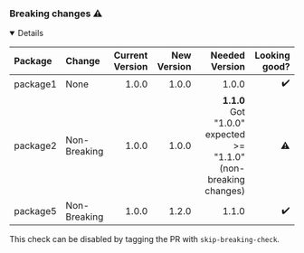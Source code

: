 ### Breaking changes :warning:

<details open>
<summary>
Details
</summary>

| Package | Change | Current Version | New Version | Needed Version | Looking good? |
| :--- | :--- | ---: | ---: | ---: | ---: |
|package1|None|1.0.0|1.0.0|1.0.0|:heavy_check_mark:|
|package2|Non-Breaking|1.0.0|1.0.0|**1.1.0** <br> Got "1.0.0" expected >= "1.1.0" (non-breaking changes)|:warning:|
|package5|Non-Breaking|1.0.0|1.2.0|1.1.0|:heavy_check_mark:|


This check can be disabled by tagging the PR with `skip-breaking-check`.
</details>

